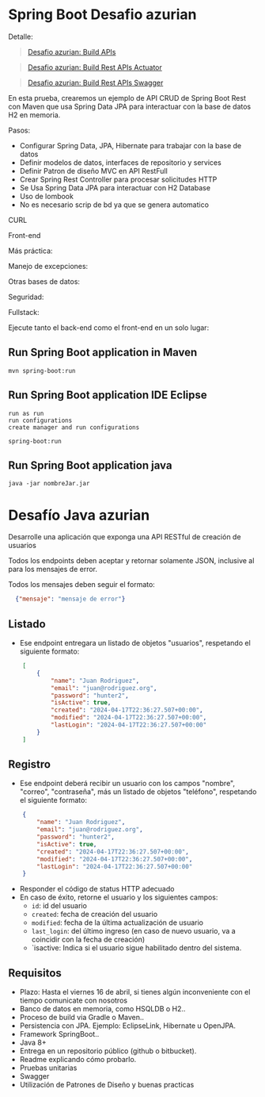 # Spring Boot Desafio azurian

Detalle:

> [Desafio azurian: Build APIs](http://localhost:8088/desafio-azurian/)

> [Desafio azurian: Build Rest APIs Actuator](http://localhost:8088/desafio-azurian/actuator/health)

> [Desafio azurian: Build Rest APIs Swagger]( http://localhost:8088/desafio-azurian/swagger-ui.htm)



 
En esta prueba, crearemos un ejemplo de API CRUD de Spring Boot Rest con Maven que usa Spring Data JPA para interactuar con la base de datos H2 en memoria. 

Pasos:

- Configurar Spring Data, JPA, Hibernate para trabajar con la base de datos
- Definir modelos de datos, interfaces de repositorio y services
- Definir Patron de diseño MVC en API RestFull
- Crear Spring Rest Controller para procesar solicitudes HTTP
- Se Usa Spring Data JPA para interactuar con H2 Database
- Uso de lombook
- No es necesario scrip de bd ya que se genera automatico

CURL
> 

Front-end
> 

Más práctica:
>

Manejo de excepciones:
>

Otras bases de datos:
>

Seguridad:
>

Fullstack:
> 

Ejecute tanto el back-end como el front-end en un solo lugar:
> 

## Run Spring Boot application in Maven
```
mvn spring-boot:run
```

## Run Spring Boot application IDE Eclipse
```
run as run
run configurations
create manager and run configurations

spring-boot:run
```

## Run Spring Boot application java
```
java -jar nombreJar.jar
```

# Desafío Java azurian

Desarrolle una aplicación que exponga una API RESTful de creación de usuarios

Todos los endpoints deben aceptar y retornar solamente JSON, inclusive al para los mensajes de error.

Todos los mensajes deben seguir el formato:

```json
  {"mensaje": "mensaje de error"}
```

## Listado
* Ese endpoint entregara un listado de objetos "usuarios", respetando el siguiente formato:
```json
    [
		{
			"name": "Juan Rodriguez",
			"email": "juan@rodriguez.org",
			"password": "hunter2",
			"isActive": true,
			"created": "2024-04-17T22:36:27.507+00:00",
			"modified": "2024-04-17T22:36:27.507+00:00",
			"lastLogin": "2024-04-17T22:36:27.507+00:00"
		}
	]
```
## Registro
* Ese endpoint deberá recibir un usuario con los campos "nombre", "correo", "contraseña", más un listado de objetos "teléfono", respetando el siguiente formato:
```json
    {
        "name": "Juan Rodriguez",
        "email": "juan@rodriguez.org",
        "password": "hunter2",
		"isActive": true,
        "created": "2024-04-17T22:36:27.507+00:00",
        "modified": "2024-04-17T22:36:27.507+00:00",
        "lastLogin": "2024-04-17T22:36:27.507+00:00"
    }
```
* Responder el código de status HTTP adecuado
* En caso de éxito, retorne el usuario y los siguientes campos:
   * `id`: id del usuario
   * `created`: fecha de creación del usuario
   * `modified`: fecha de la última actualización de usuario
   * `last_login`: del último ingreso (en caso de nuevo usuario, va a coincidir con la fecha de creación)
   * `isactive: Indica si el usuario sigue habilitado dentro del sistema.



## Requisitos
* Plazo: Hasta el viernes 16 de abril, si tienes algún inconveniente con el tiempo comunicate con nosotros
* Banco de datos en memoria, como HSQLDB o H2..
* Proceso de build via Gradle o Maven..
* Persistencia con JPA. Ejemplo: EclipseLink, Hibernate u OpenJPA.
* Framework SpringBoot..
* Java 8+
* Entrega en un repositorio público (github o bitbucket).
* Readme explicando cómo probarlo.
* Pruebas unitarias
* Swagger
* Utilización de Patrones de Diseño y buenas practicas
